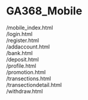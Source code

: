 # GA368_Mobile
/mobile_index.html<br>
/login.html<br>
/register.html<br>
/addaccount.html<br>
/bank.html<br>
/deposit.html<br>
/profile.html<br>
/promotion.html<br>
/transections.html<br>
/transectiondetail.html<br>
/withdraw.html<br>
